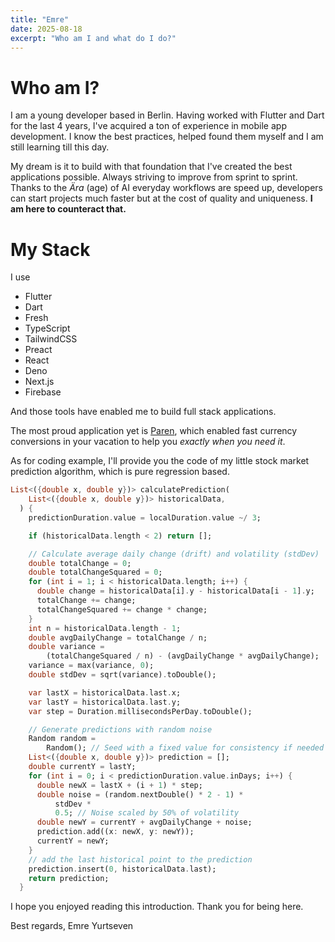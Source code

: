 ```yaml
---
title: "Emre"
date: 2025-08-18
excerpt: "Who am I and what do I do?"
---
```


# Who am I?

I am a young developer based in Berlin. Having worked with Flutter and Dart for the last 4 years, I've acquired a ton of experience in mobile app development. I know the best practices, helped found them myself and I am still learning till this day.

My dream is it to build with that foundation that I've created the best applications possible. Always striving to improve from sprint to sprint. Thanks to the *Ära* (age) of AI everyday workflows are speed up, developers can start projects much faster but at the cost of quality and uniqueness. **I am here to counteract that.**

# My Stack

I use
- Flutter
- Dart
- Fresh
- TypeScript
- TailwindCSS
- Preact
- React
- Deno
- Next.js
- Firebase

And those tools have enabled me to build full stack applications.

The most proud application yet is [Paren](/paren), which enabled fast currency conversions in your vacation to help you *exactly when you need it*.

As for coding example, I'll provide you the code of my little stock market prediction algorithm, which is pure regression based.

```dart
List<({double x, double y})> calculatePrediction(
    List<({double x, double y})> historicalData,
  ) {
    predictionDuration.value = localDuration.value ~/ 3;

    if (historicalData.length < 2) return [];

    // Calculate average daily change (drift) and volatility (stdDev)
    double totalChange = 0;
    double totalChangeSquared = 0;
    for (int i = 1; i < historicalData.length; i++) {
      double change = historicalData[i].y - historicalData[i - 1].y;
      totalChange += change;
      totalChangeSquared += change * change;
    }
    int n = historicalData.length - 1;
    double avgDailyChange = totalChange / n;
    double variance =
        (totalChangeSquared / n) - (avgDailyChange * avgDailyChange);
    variance = max(variance, 0);
    double stdDev = sqrt(variance).toDouble();

    var lastX = historicalData.last.x;
    var lastY = historicalData.last.y;
    var step = Duration.millisecondsPerDay.toDouble();

    // Generate predictions with random noise
    Random random =
        Random(); // Seed with a fixed value for consistency if needed
    List<({double x, double y})> prediction = [];
    double currentY = lastY;
    for (int i = 0; i < predictionDuration.value.inDays; i++) {
      double newX = lastX + (i + 1) * step;
      double noise = (random.nextDouble() * 2 - 1) *
          stdDev *
          0.5; // Noise scaled by 50% of volatility
      double newY = currentY + avgDailyChange + noise;
      prediction.add((x: newX, y: newY));
      currentY = newY;
    }
    // add the last historical point to the prediction
    prediction.insert(0, historicalData.last);
    return prediction;
  }
```

I hope you enjoyed reading this introduction. Thank you for being here.

Best regards,
Emre Yurtseven

